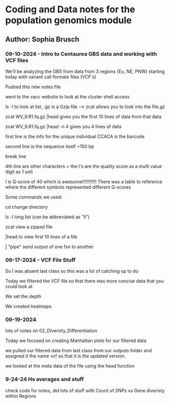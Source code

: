 # Coding and Data notes for the population genomics module

## Author: Sophia Brusch

### 09-10-2024 - Intro to Centaurea GBS data and working with VCF files

We'll be analyzing the GBS from data from 3 regions (Eu, NE, PNW) starting today with variant call formate files (VCF's)

Pushed this new notes file

went to the vacc website to look at the cluster shell access

ls -l to look at list, .gz is a Gzip file --\> zcat allows you to look into the file.gz

zcat WV_9.R1.fq.gz \|head gives you the first 10 lines of data from that data

zcat WV_9.R1.fq.gz \|head -n 4 gives you 4 lines of data

first line is the info for the unique individual CCACA is the barcode

second line is the sequence itself \~150 bp

break line

4th line are other characters = the I's are the quality score as a multi value digit as 1 unit

I is Q-score of 40 which is awesome!!!!!!!!!!! There was a table to reference where the different symbols represented different Q-scores

Some commands we used:

cd change directory

ls -l long list (can be abbreviated as "ll")

zcat view a zipped file

\|head to view first 10 lines of a file

\| "pipe" send output of one fxn to another

### 09-17-2024 - VCF File Stuff

So I was absent last class so this was a lot of catching up to do

Today we filtered the VCF file so that there was more concise data that you could look at

We set the depth

We created heatmaps

### 09-19-2024

lots of notes on 02_Diversity_Differentiation

Today we focused on creating Manhattan plots for our filtered data

we pulled our filtered data from last class from our outputs folder and assigned it the name vcf so that it is the updated version.

we looked at the meta data of the file using the head function

### 9-24-24 Hs averages and stuff

check code for notes, did lots of stuff with Count of SNPs vs Gene diveristy within Regions
